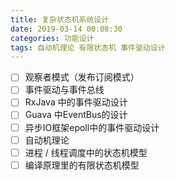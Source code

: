 ```yaml
---
title: 复杂状态机系统设计
date: 2019-03-14 00:08:30
categories: 功能设计
tags: 自动机理论 有限状态机 事件驱动设计
---
```



* [ ] 观察者模式（发布订阅模式）
* [ ] 事件驱动与事件总线
* [ ] RxJava 中的事件驱动设计
* [ ] Guava 中EventBus的设计
* [ ] 异步IO框架epoll中的事件驱动设计
* [ ] 自动机理论
* [ ] 进程 / 线程调度中的状态机模型
* [ ] 编译原理里的有限状态机模型
